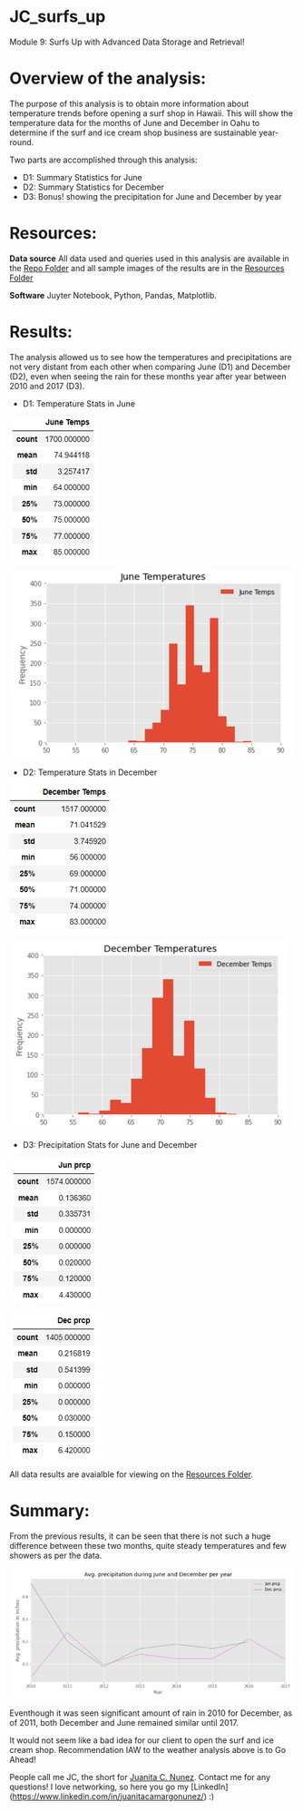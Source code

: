 # JC_surfs_up
Module 9: Surfs Up with Advanced Data Storage and Retrieval!

# Overview of the analysis:

The purpose of this analysis is to obtain more information about temperature trends before opening a surf shop in Hawaii. This will show the temperature data for the months of June and December in Oahu to determine if the surf and ice cream shop business are sustainable year-round.

Two parts are accomplished through this analysis:

- D1: Summary Statistics for June
- D2: Summary Statistics for December
- D3: Bonus! showing the precipitation for June and December by year

# Resources:
 
 **Data source** All data used and queries used in this analysis are available in the [Repo Folder](https://github.com/juanitacosmica/JC_surfs_up) and all sample images of the results are in the [Resources Folder](https://github.com/juanitacosmica/JC_surfs_up/Resources)

  **Software** Juyter Notebook, Python, Pandas, Matplotlib.


# Results:

The analysis allowed us to see how the temperatures and precipitations are not very distant from each other when comparing June (D1) and December (D2), even when seeing the rain for these months year after year between 2010 and 2017 (D3).

- D1: Temperature Stats in June

![June Temperature Results](/Resources/june_Temps_stat_results.png)

![June Temperature Graph](/Resources/june_Temps_graph.png)

- D2: Temperature Stats in December

![December Temperature Results](/Resources/december_Temps_stat_results.png)

![December Temperature Graph](/Resources/dec_Temps_graph.png)

- D3: Precipitation Stats for June and December

![Precipitation in June](/Resources/june_Prcp_stat_results.png)

![Precipitation in December](/Resources/dec_Prcp_stat_results.png)

All data results are avaialble for viewing on the [Resources Folder](https://github.com/juanitacosmica/JC_surfs_up/Resources).

# Summary:

From the previous results, it can be seen that there is not such a huge difference between these two months, quite steady temperatures and few showers as per the data.

![Showers in June and December per year](/Resources/prcp_jun_and_dec_per_year.png)

Eventhough it was seen significant amount of rain in 2010 for December, as of 2011, both December and June remained similar until 2017.

It would not seem like a bad idea for our client to open the surf and ice cream shop. Recommendation IAW to the weather analysis above is to Go Ahead!

People call me JC, the short for [Juanita C. Nunez](https://www.linkedin.com/in/juanitacamargonunez/). Contact me for any questions! I love networking, so here you go my [LinkedIn] (https://www.linkedin.com/in/juanitacamargonunez/) :)
